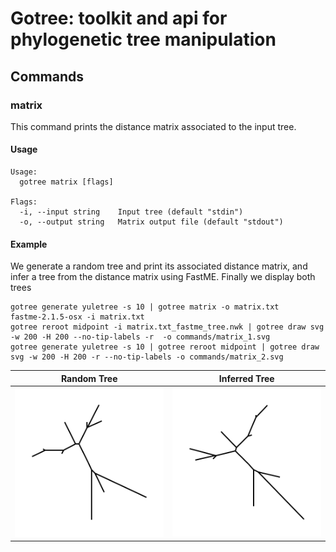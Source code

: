 # Gotree: toolkit and api for phylogenetic tree manipulation

## Commands

### matrix
This command prints the distance matrix associated to the input tree.


#### Usage

```
Usage:
  gotree matrix [flags]

Flags:
  -i, --input string    Input tree (default "stdin")
  -o, --output string   Matrix output file (default "stdout")
```

#### Example

We generate a random tree and print its associated distance matrix, and infer a tree from the distance matrix using FastME. Finally we display both trees

```
gotree generate yuletree -s 10 | gotree matrix -o matrix.txt
fastme-2.1.5-osx -i matrix.txt
gotree reroot midpoint -i matrix.txt_fastme_tree.nwk | gotree draw svg -w 200 -H 200 --no-tip-labels -r  -o commands/matrix_1.svg
gotree generate yuletree -s 10 | gotree reroot midpoint | gotree draw svg -w 200 -H 200 -r --no-tip-labels -o commands/matrix_2.svg
```

Random Tree                          | Inferred Tree
-------------------------------------|--------------------------------
![Random tree](matrix_2.svg)         | ![Inferred tree](matrix_1.svg) 
